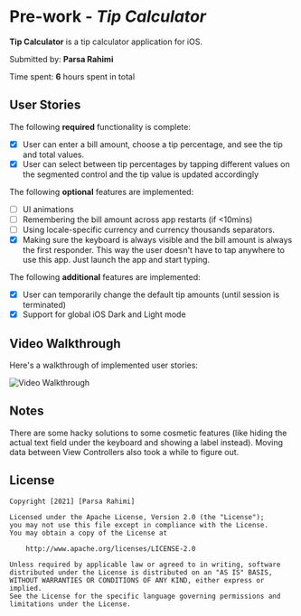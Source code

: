# Pre-work - *Tip Calculator*

**Tip Calculator** is a tip calculator application for iOS.

Submitted by: **Parsa Rahimi**

Time spent: **6** hours spent in total

## User Stories

The following **required** functionality is complete:

* [x] User can enter a bill amount, choose a tip percentage, and see the tip and total values.
* [x] User can select between tip percentages by tapping different values on the segmented control and the tip value is updated accordingly

The following **optional** features are implemented:

* [ ] UI animations
* [ ] Remembering the bill amount across app restarts (if <10mins)
* [ ] Using locale-specific currency and currency thousands separators.
* [x] Making sure the keyboard is always visible and the bill amount is always the first responder. This way the user doesn't have to tap anywhere to use this app. Just launch the app and start typing.

The following **additional** features are implemented:

- [x] User can temporarily change the default tip amounts (until session is terminated)
- [x] Support for global iOS Dark and Light mode

## Video Walkthrough

Here's a walkthrough of implemented user stories:

<img src='https://i.imgur.com/GlIU8f1.gif' title='Video Walkthrough' width='' alt='Video Walkthrough' />

## Notes

There are some hacky solutions to some cosmetic features (like hiding the actual text field under the keyboard and showing a label instead). Moving data between View Controllers also took a while to figure out.

## License

    Copyright [2021] [Parsa Rahimi]

    Licensed under the Apache License, Version 2.0 (the "License");
    you may not use this file except in compliance with the License.
    You may obtain a copy of the License at

        http://www.apache.org/licenses/LICENSE-2.0

    Unless required by applicable law or agreed to in writing, software
    distributed under the License is distributed on an "AS IS" BASIS,
    WITHOUT WARRANTIES OR CONDITIONS OF ANY KIND, either express or implied.
    See the License for the specific language governing permissions and
    limitations under the License.
